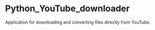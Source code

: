 # Python_YouTube_downloader
Application for downloading and converting files directly from YouTube.
